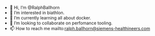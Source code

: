 - 👋 Hi, I’m @RalphBallhorn
- 👀 I’m interested in biathlon.
- 🌱 I’m currently learning all about docker.
- 💞️ I’m looking to collaborate on perfomance tooling.
- 📫 How to reach me mailto:ralph.ballhorn@siemens-healthineers.com

<!---
RalphBallhorn/RalphBallhorn is a ✨ special ✨ repository because its `README.md` (this file) appears on your GitHub profile.
You can click the Preview link to take a look at your changes.
--->
